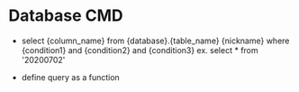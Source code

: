 
# Database CMD
  - select {column_name} from {database}.{table_name} {nickname} where {condition1} and {condition2} and {condition3}
   ex. select * from '20200702'
   
  - define query as a function 
  ```
  
  ```
